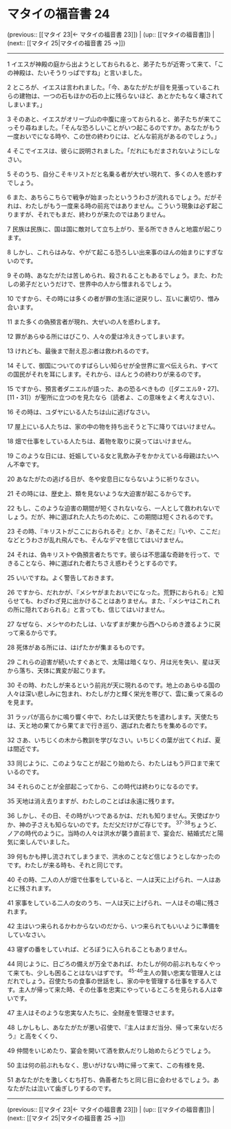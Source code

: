 # マタイの福音書 24

(previous:: [[マタイ 23|← マタイの福音書 23]]) | (up:: [[マタイの福音書]]) | (next:: [[マタイ 25|マタイの福音書 25 →]])

***


1 イエスが神殿の庭から出ようとしておられると、弟子たちが近寄って来て、「この神殿は、たいそうりっぱですね」と言いました。 

2 ところが、イエスは言われました。「今、あなたがたが目を見張っているこれらの建物は、一つの石もほかの石の上に残らないほど、あとかたもなく壊されてしまいます。」 

3 そのあと、イエスがオリーブ山の中腹に座っておられると、弟子たちが来てこっそり尋ねました。「そんな恐ろしいことがいつ起こるのですか。あなたがもう一度おいでになる時や、この世の終わりには、どんな前兆があるのでしょう。」 

4 そこでイエスは、彼らに説明されました。「だれにもだまされないようにしなさい。 

5 そのうち、自分こそキリストだと名乗る者が大ぜい現れて、多くの人を惑わすでしょう。 

6 また、あちらこちらで戦争が始まったといううわさが流れるでしょう。だがそれは、わたしがもう一度来る時の前兆ではありません。こういう現象は必ず起こりますが、それでもまだ、終わりが来たのではありません。 

7 民族は民族に、国は国に敵対して立ち上がり、至る所でききんと地震が起こります。 

8 しかし、これらはみな、やがて起こる恐ろしい出来事のほんの始まりにすぎないのです。 

9 その時、あなたがたは苦しめられ、殺されることもあるでしょう。また、わたしの弟子だというだけで、世界中の人から憎まれるでしょう。 

10 ですから、その時には多くの者が罪の生活に逆戻りし、互いに裏切り、憎み合います。 

11 また多くの偽預言者が現れ、大ぜいの人を惑わします。 

12 罪があらゆる所にはびこり、人々の愛は冷えきってしまいます。 

13 けれども、最後まで耐え忍ぶ者は救われるのです。 

14 そして、御国についてのすばらしい知らせが全世界に宣べ伝えられ、すべての国民がそれを耳にします。それから、ほんとうの終わりが来るのです。 

15 ですから、預言者ダニエルが語った、あの恐るべきもの（[ダニエル9・27]、[11・31]）が聖所に立つのを見たなら〔読者よ、この意味をよく考えなさい〕、 

16 その時は、ユダヤにいる人たちは山に逃げなさい。 

17 屋上にいる人たちは、家の中の物を持ち出そうと下に降りてはいけません。 

18 畑で仕事をしている人たちは、着物を取りに戻ってはいけません。 

19 このような日には、妊娠している女と乳飲み子をかかえている母親はたいへん不幸です。 

20 あなたがたの逃げる日が、冬や安息日にならないように祈りなさい。 

21 その時には、歴史上、類を見ないような大迫害が起こるからです。 

22 もし、このような迫害の期間が短くされないなら、一人として救われないでしょう。だが、神に選ばれた人たちのために、この期間は短くされるのです。 

23 その時、『キリストがここにおられるぞ』とか、『あそこだ』『いや、ここだ』などとうわさが乱れ飛んでも、そんなデマを信じてはいけません。 

24 それは、偽キリストや偽預言者たちです。彼らは不思議な奇跡を行って、できることなら、神に選ばれた者たちさえ惑わそうとするのです。 

25 いいですね。よく警告しておきます。 

26 ですから、だれかが、『メシヤがまたおいでになった。荒野におられる』と知らせても、わざわざ見に出かけることはありません。また、『メシヤはこれこれの所に隠れておられる』と言っても、信じてはいけません。 

27 なぜなら、メシヤのわたしは、いなずまが東から西へひらめき渡るように戻って来るからです。 

28 死体がある所には、はげたかが集まるものです。 

29 これらの迫害が続いたすぐあとで、太陽は暗くなり、月は光を失い、星は天から落ち、天体に異変が起こります。 

30 その時、わたしが来るという前兆が天に現れるのです。地上のあらゆる国の人々は深い悲しみに包まれ、わたしが力と輝く栄光を帯びて、雲に乗って来るのを見ます。 

31 ラッパが高らかに鳴り響く中で、わたしは天使たちを遣わします。天使たちは、天と地の果てから果てまで行き巡り、選ばれた者たちを集めるのです。 

32 さあ、いちじくの木から教訓を学びなさい。いちじくの葉が出てくれば、夏は間近です。 

33 同じように、このようなことが起こり始めたら、わたしはもう戸口まで来ているのです。 

34 それらのことが全部起こってから、この時代は終わりになるのです。 

35 天地は消え去りますが、わたしのことばは永遠に残ります。 

36 しかし、その日、その時がいつであるかは、だれも知りません。天使ばかりか、神の子さえも知らないのです。ただ父だけがご存じです。 <sup class="versenum">37-38</sup>ちょうど、ノアの時代のように。当時の人々は洪水が襲う直前まで、宴会だ、結婚式だと陽気に楽しんでいました。 

39 何もかも押し流されてしまうまで、洪水のことなど信じようとしなかったのです。わたしが来る時も、それと同じです。 

40 その時、二人の人が畑で仕事をしていると、一人は天に上げられ、一人はあとに残されます。 

41 家事をしている二人の女のうち、一人は天に上げられ、一人はその場に残されます。 

42 主はいつ来られるかわからないのだから、いつ来られてもいいように準備をしていなさい。 

43 寝ずの番をしていれば、どろぼうに入られることもありません。 

44 同じように、日ごろの備えが万全であれば、わたしが何の前ぶれもなくやって来ても、少しも困ることはないはずです。 <sup class="versenum">45-46</sup>主人の賢い忠実な管理人とはだれでしょう。召使たちの食事の世話をし、家の中を管理する仕事をする人です。主人が帰って来た時、その仕事を忠実にやっているところを見られる人は幸いです。 

47 主人はそのような忠実な人たちに、全財産を管理させます。 

48 しかしもし、あなたがたが悪い召使で、『主人はまだ当分、帰って来ないだろう』と高をくくり、 

49 仲間をいじめたり、宴会を開いて酒を飲んだりし始めたらどうでしょう。 

50 主は何の前ぶれもなく、思いがけない時に帰って来て、この有様を見、 

51 あなたがたを激しくむち打ち、偽善者たちと同じ目に会わせるでしょう。あなたがたは泣いて歯ぎしりするのです。

***

(previous:: [[マタイ 23|← マタイの福音書 23]]) | (up:: [[マタイの福音書]]) | (next:: [[マタイ 25|マタイの福音書 25 →]])
